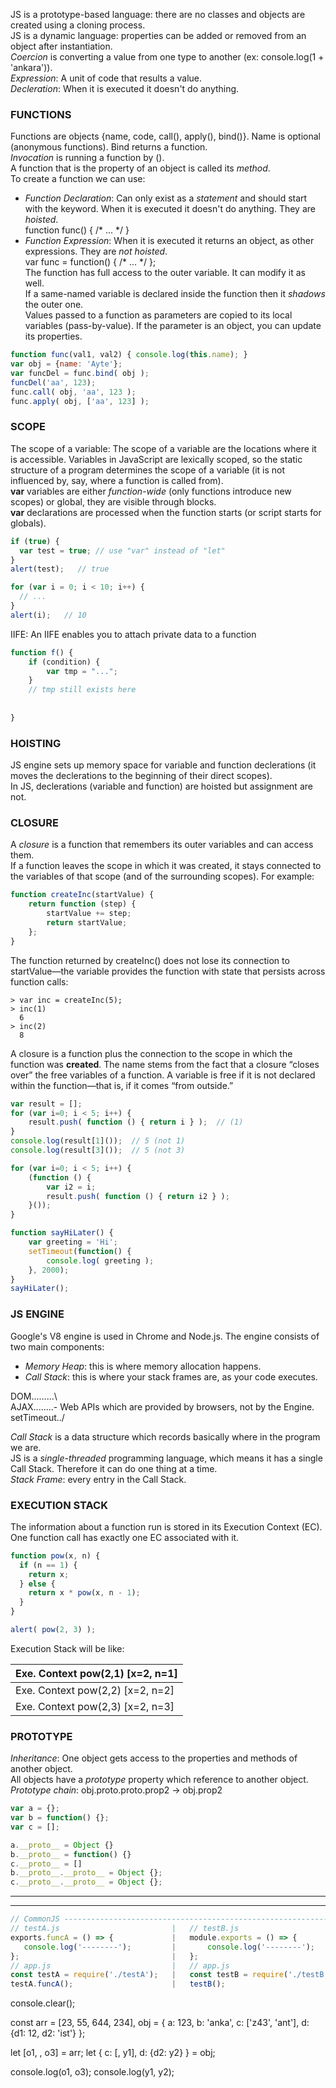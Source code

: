 JS is a prototype-based language: there are no classes and objects are created using a cloning process.  
JS is a dynamic language: properties can be added or removed from an object after instantiation.  
*Coercion* is converting a value from one type to another (ex: console.log(1 + 'ankara')).  
*Expression*: A unit of code that results a value.  
*Decleration*: When it is executed it doesn't do anything.  

### FUNCTIONS ###
Functions are objects {name, code, call(), apply(), bind()}. Name is optional (anonymous functions). Bind returns a function.  
*Invocation* is running a function by ().  
A function that is the property of an object is called its *method*.  
To create a function we can use:  
- *Function Declaration*: Can only exist as a *statement* and should start with the keyword. When it is executed it doesn't do anything. They are *hoisted*.  
function func() { /\* ... \*/ }  
- *Function Expression*: When it is executed it returns an object, as other expressions. They are *not hoisted*.  
var func = function() { /\* ... \*/ };  
The function has full access to the outer variable. It can modify it as well.  
If a same-named variable is declared inside the function then it *shadows* the outer one.  
Values passed to a function as parameters are copied to its local variables (pass-by-value). If the parameter is an object, you can update its properties.  


```javascript
function func(val1, val2) { console.log(this.name); }
var obj = {name: 'Ayte'};
var funcDel = func.bind( obj );
funcDel('aa', 123);
func.call( obj, 'aa', 123 );
func.apply( obj, ['aa', 123] );
```

### SCOPE ###
The scope of a variable: The scope of a variable are the locations where it is accessible.
Variables in JavaScript are lexically scoped, so the static structure of a program determines the scope of a variable (it is not influenced by, say, where a function is called from).  
**var** variables are either *function-wide* (only functions introduce new scopes) or global, they are visible through blocks.  
**var** declarations are processed when the function starts (or script starts for globals).

```javascript
if (true) {
  var test = true; // use "var" instead of "let"
}
alert(test);   // true
```
```javascript
for (var i = 0; i < 10; i++) {
  // ...
}
alert(i);   // 10
```

IIFE:
An IIFE enables you to attach private data to a function
```javascript
function f() {
    if (condition) {
        var tmp = "...";
    }
    // tmp still exists here
    
    
}
```

### HOISTING ###
JS engine sets up memory space for variable and function declerations (it moves the declerations to the beginning of their direct scopes).  
In JS, declerations (variable and function) are hoisted but assignment are not.  

### CLOSURE ###

A *closure* is a function that remembers its outer variables and can access them.  
If a function leaves the scope in which it was created, it stays connected to the variables of that scope (and of the surrounding scopes). For example:
```javascript
function createInc(startValue) {
    return function (step) {
        startValue += step;
        return startValue;
    };
}
```
The function returned by createInc() does not lose its connection to startValue—the variable provides the function with state that persists across function calls:
```
> var inc = createInc(5);
> inc(1)
  6
> inc(2)
  8
```
A closure is a function plus the connection to the scope in which the function was **created**. The name stems from the fact that a closure “closes over” the free variables of a function. A variable is free if it is not declared within the function—that is, if it comes “from outside.”

```javascript
var result = [];
for (var i=0; i < 5; i++) {
    result.push( function () { return i } );  // (1)
}
console.log(result[1]());  // 5 (not 1)
console.log(result[3]());  // 5 (not 3)

for (var i=0; i < 5; i++) {
    (function () {
        var i2 = i;
        result.push( function () { return i2 } );
    }());
}
```

```javascript
function sayHiLater() {
	var greeting = 'Hi';
	setTimeout(function() {
		console.log( greeting );
	}, 2000);
}
sayHiLater();
```

### JS ENGINE ###
Google's V8 engine is used in Chrome and Node.js.  The engine consists of two main components:
- *Memory Heap*: this is where memory allocation happens.
- *Call Stack*: this is where your stack frames are, as your code executes.  

DOM.........\  
AJAX........- Web APIs which are provided by browsers, not by the Engine.  
setTimeout../  

*Call Stack* is a data structure which records basically where in the program we are.   
JS is a *single-threaded* programming language, which means it has a single Call Stack. Therefore it can do one thing at a time.  
*Stack Frame*: every entry in the Call Stack.  



### EXECUTION STACK ###

The information about a function run is stored in its Execution Context (EC).  
One function call has exactly one EC associated with it.  

```javascript
function pow(x, n) {
  if (n == 1) {
    return x;
  } else {
    return x * pow(x, n - 1);
  }
}

alert( pow(2, 3) );
```

Execution Stack will be like:

| Exe. Context pow(2,1) [x=2, n=1] |  
|----------------------------------|  
| Exe. Context pow(2,2) [x=2, n=2] |   
| Exe. Context pow(2,3) [x=2, n=3] | 


### PROTOTYPE ###

*Inheritance*: One object gets access to the properties and methods of another object.   
All objects have a *prototype* property which reference to another object.  
*Prototype chain*: obj.proto.proto.prop2 -> obj.prop2

```javascript
var a = {};
var b = function() {};
var c = [];

a.__proto__ = Object {}
b.__proto__ = function() {}
c.__proto__ = []
b.__proto__.__proto__ = Object {};
c.__proto__.__proto__ = Object {};

```
  
  
- - - -
- - - -
  
  
```javascript
// CommonJS -------------------------------------------------------------------
// testA.js                         |   // testB.js
exports.funcA = () => {             |   module.exports = () => {
   console.log('--------');         |       console.log('--------');
};                                  |   };
// app.js                           |   // app.js
const testA = require('./testA');   |   const testB = require('./testB');
testA.funcA();                      |   testB();
```
console.clear();

const arr = [23, 55, 644, 234],
	obj = { a: 123, b: 'anka', c: ['z43', 'ant'], d: {d1: 12, d2: 'ist'} };

let [o1, , o3] = arr;
let { c: [, y1], d: {d2: y2} } = obj;

console.log(o1, o3);
console.log(y1, y2);
